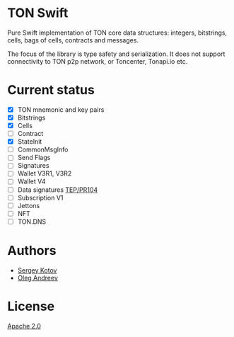# TON Swift

Pure Swift implementation of TON core data structures: integers, bitstrings, cells, bags of cells, contracts and messages.

The focus of the library is type safety and serialization. It does not support connectivity to TON p2p network, or Toncenter, Tonapi.io etc.

# Current status

- [x] TON mnemonic and key pairs
- [x] Bitstrings
- [x] Cells
- [ ] Contract
- [x] StateInit
- [ ] CommonMsgInfo
- [ ] Send Flags
- [ ] Signatures
- [ ] Wallet V3R1, V3R2
- [ ] Wallet V4
- [ ] Data signatures [TEP/PR104](https://github.com/ton-blockchain/TEPs/pull/104)
- [ ] Subscription V1
- [ ] Jettons
- [ ] NFT
- [ ] TON.DNS

# Authors

* [Sergey Kotov](kotov@tonkeeper.com)
* [Oleg Andreev](oleg@tonkeeper.com)

# License

[Apache 2.0](https://www.apache.org/licenses/LICENSE-2.0)
